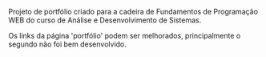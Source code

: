 Projeto de portfólio criado para a cadeira de Fundamentos de Programação WEB do curso de Análise e Desenvolvimento de Sistemas.

Os links da página 'portfólio' podem ser melhorados, principalmente o segundo não foi bem desenvolvido.

